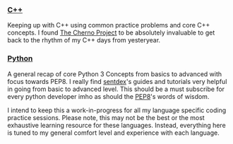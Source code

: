 ### [C++](https://github.com/aninoy/interviews/tree/master/C++)
Keeping up with C++ using common practice problems and core C++ concepts.
I found [The Cherno Project](https://www.youtube.com/user/TheChernoProject) to be absolutely invaluable to get back to the rhythm of my C++ days from yesteryear.

### [Python](https://github.com/aninoy/interviews/tree/master/python)
A general recap of core Python 3 Concepts from basics to advanced with focus towards PEP8. I really find [sentdex](https://www.youtube.com/user/sentdex)'s guides and tutorials very helpful in going from basic to advanced level. This should be a must subscribe for every python developer imho as should the [PEP8](https://www.python.org/dev/peps/pep-0008/)'s words of wisdom.


I intend to keep this a work-in-progress for all my language specific coding practice sessions. Please note, this may not be the best or the most exhaustive learning resource for these languages. Instead, everything here is tuned to my general comfort level and experience with each language.
